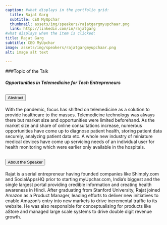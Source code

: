 ```yaml
---
caption: #what displays in the portfolio grid:
  title: Rajat Garg
  subtitle: CEO MyUpchar
  thumbnail: assets/img/speakers/rajatgargmyupchaar.png
  link: http://linkedin.com/in/rajatgarg
#what displays when the item is clicked:
title: Rajat Garg
subtitle: CEO MyUpchar
image: assets/img/speakers/rajatgargmyupchaar.png
alt: image alt text

---
```

###Topic of the Talk
##### Opportunities in Telemedicine for Tech Entrepreneurs

<div class="accordion text-left" id="accordionExample4">
  <div class="card">
    <div class="card-header" id="headingTwo">
      <h2 class="mb-0">
        <button class="btn btn-link collapsed" type="button" data-toggle="collapse" data-target="#CollapseSix" aria-expanded="false" aria-controls="CollapseSix">
        Abstract
        </button>
      </h2>
    </div>
    <div id="CollapseSix" class="collapse" aria-labelledby="headingTwo" data-parent="#accordionExample">
      <div class="card-body">
With the pandemic, focus has shifted on telemedicine as a solution to provide healthcare to the masses. Telemedicine technology was always there but market size and opportunities were limited beforehand. As the market size and share of online consultations increase, numerous opportunities have come up to diagnose patient health, storing patient data securely, analyzing patient data etc. A whole new industry of miniature medical devices have come up servicing needs of an individual user for health monitoring which were earlier only available in the hospitals.       </div>
    </div>
  </div>

  <div class="card">
    <div class="card-header" id="headingThree">
      <h2 class="mb-0">
        <button class="btn btn-link collapsed" type="button" data-toggle="collapse" data-target="#Collapseeight" aria-expanded="false" aria-controls="Collapseeight">
          About the Speaker
        </button>
      </h2>
    </div>
    <div id="Collapseeight" class="collapse" aria-labelledby="headingThree" data-parent="#accordionExample">
      <div class="card-body">
      Rajat is a serial entrepreneur having founded companies
      like Shimply.com and SocialAppsHQ prior to starting
      myUpchar.com, India’s biggest and the single largest portal
      providing credible information and creating health
      awareness in Hindi. After graduating from Stanford
      University, Rajat joined Amazon as a Product Manager,
      leading efforts to deliver new initiatives to enable
      Amazon’s entry into new markets to drive incremental
      traffic to its website. He was also responsible for conceptualising for products like
      aStore and managed large scale systems to drive double digit revenue growth.         </div>
    </div>
  </div>
